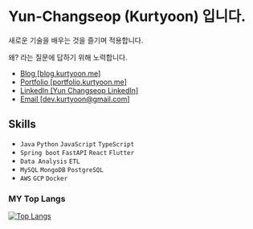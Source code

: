 # Yun-Changseop (Kurtyoon) 입니다.

새로운 기술을 배우는 것을 즐기며 적용합니다.

왜? 라는 질문에 답하기 위해 노력합니다.

- [Blog [blog.kurtyoon.me]](https://blog.kurtyoon.me/)
- [Portfolio [portfolio.kurtyoon.me]](https://portfolio.kurtyoon.me/)
- [LinkedIn [Yun Changseop LinkedIn]](http://www.linkedin.com/in/%EC%B0%BD%EC%84%AD-%EC%9C%A4-225604291)
- [Email [dev.kurtyoon@gmail.com]](mailto:dev.kurtyoon@gmail.com)

## Skills

- `Java` `Python` `JavaScript` `TypeScript`
- `Spring boot` `FastAPI` `React` `Flutter`
- `Data Analysis` `ETL`
- `MySQL` `MongoDB` `PostgreSQL`
- `AWS` `GCP` `Docker`

### MY Top Langs
[![Top Langs](https://github-readme-stats.vercel.app/api/top-langs/?username=kurtyoon&layout=compact&theme=dracula)](https://github.com/kurtyoon)
